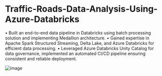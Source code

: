 # Traffic-Roads-Data-Analysis-Using-Azure-Databricks

•	Built an end-to-end data pipeline in Databricks using batch processing solution and implementing Medallion architecture.
•	Gained expertise in Apache Spark Structured Streaming, Delta Lake, and Azure Databricks for efficient data processing.
•	Leveraged Azure Databricks Unity Catalog for data governance, implemented an automated CI/CD pipeline ensuring consistent and reliable deployment.


![image](https://github.com/user-attachments/assets/bbb8083b-c794-482e-9a50-557fc7776feb)

